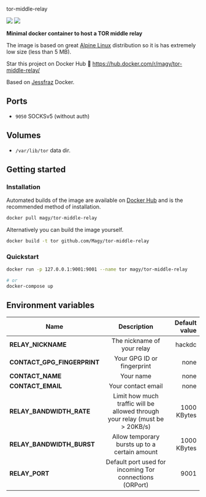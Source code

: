 tor-middle-relay

[![](https://img.shields.io/docker/build/osminogin/tor-simple.svg)](https://hub.docker.com/r/osminogin/tor-simple/builds/) [![](https://images.microbadger.com/badges/version/osminogin/tor-simple.svg)](https://microbadger.com/images/osminogin/tor-simple)

**Minimal docker container to host a TOR middle relay**

The image is based on great [Alpine Linux](https://alpinelinux.org/) distribution so it is has extremely low size (less than 5 MB).

Star this project on Docker Hub :star2: https://hub.docker.com/r/magy/tor-middle-relay/

Based on [Jessfraz](https://github.com/jessfraz/dockerfiles/tree/master/tor-relay) Docker.

## Ports

* `9050` SOCKSv5 (without auth)

## Volumes

* `/var/lib/tor` data dir.


## Getting started

### Installation

Automated builds of the image are available on [Docker Hub](https://hub.docker.com/r/magy/tor-middle-relay/) and is the recommended method of installation.

```bash
docker pull magy/tor-middle-relay
```

Alternatively you can build the image yourself.

```bash
docker build -t tor github.com/Magy/tor-middle-relay
```


### Quickstart

```bash
docker run -p 127.0.0.1:9001:9001 --name tor magy/tor-middle-relay

# or
docker-compose up
```



## Environment variables

| Name                         | Description                                                                  | Default value |
| ---------------------------- |:----------------------------------------------------------------------------:| -------------:|
| **RELAY_NICKNAME**           | The nickname of your relay                                                   | hackdc        |
| **CONTACT_GPG_FINGERPRINT**  | Your GPG ID or fingerprint                                                   | none          |
| **CONTACT_NAME**             | Your name                                                                    | none          |
| **CONTACT_EMAIL**            | Your contact email                                                           | none          |
| **RELAY_BANDWIDTH_RATE**     | Limit how much traffic will be allowed through your relay (must be > 20KB/s) | 1000 KBytes   |
| **RELAY_BANDWIDTH_BURST**    | Allow temporary bursts up to a certain amount                                | 1000 KBytes   |
| **RELAY_PORT**               | Default port used for incoming Tor connections (ORPort)                      | 9001          |
